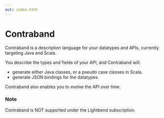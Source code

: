 ```yaml
---
out: index.html
---
```


Contraband
==========

Contraband is a description language for your datatypes and APIs,
currently targeting Java and Scala.

You describe the types and fields of your API,
and Contraband will:

- generate either Java classes, or a pseudo case classes in Scala.
- generate JSON bindings for the datatypes.

Contraband also enables you to evolve the API over time.

### Note

Contraband is NOT supported under the Lightbend subscription.
